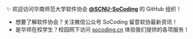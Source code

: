 ✨ 欢迎访问华南师范大学软件协会 **[@SCNU-SoCoding](https://github.com/SCNU-SoCoding)** 的 GitHub 组织！

- 想要了解软件协会？关注微信公众号 SoCoding 留意软协最新资讯！
- 是华师在校学生？校园网下访问 [socoding.cn](https://socoding.cn/) 体验我们提供的各项服务！
